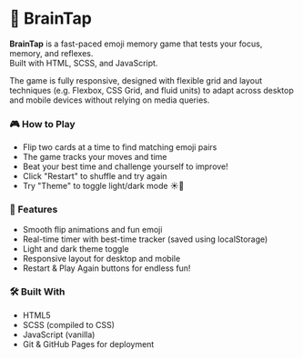 # 🧠 BrainTap

**BrainTap** is a fast-paced emoji memory game that tests your focus, memory, and reflexes.  
Built with HTML, SCSS, and JavaScript.

The game is fully responsive, designed with flexible grid and layout techniques (e.g. Flexbox, CSS Grid, and fluid units) to adapt across desktop and mobile devices without relying on media queries.

### 🎮 How to Play

- Flip two cards at a time to find matching emoji pairs
- The game tracks your moves and time
- Beat your best time and challenge yourself to improve!
- Click "Restart" to shuffle and try again
- Try "Theme" to toggle light/dark mode ☀️🌙

### 🏁 Features

- Smooth flip animations and fun emoji
- Real-time timer with best-time tracker (saved using localStorage)
- Light and dark theme toggle
- Responsive layout for desktop and mobile
- Restart & Play Again buttons for endless fun!

### 🛠 Built With

- HTML5
- SCSS (compiled to CSS)
- JavaScript (vanilla)
- Git & GitHub Pages for deployment
